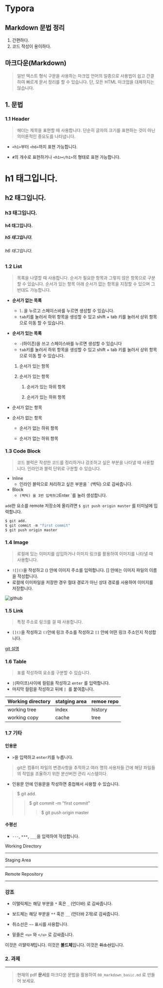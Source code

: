 # Typora

## Markdown 문법 정리

1. 간편하다.
2. 코드 작성이 용이하다.



## 마크다운(Markdown) 

> 일반 텍스트 형식 구문을 사용하는 마크업 언어의 일종으로 사용법이 쉽고 간결하여 빠르게 문서 정리를 할 수 있습니다. 단, 모든  HTML 마크업을 대체하지는 않습니다.



## 1. 문법

### 1.1 Header

> 헤더는 제목을 표현할 때 사용합니다. 단순히 글자의 크기를 표현하는 것이 아닌 의미론적인 중요도를 나타냅니다.

- `<h1>`부터 `<h6>`까지 표현 가능합니다.

- `#`의 개수로 표현하거나 `<h1></h1>`의 형태로 표현 가능합니다.

  

# h1 태그입니다.

## h2 태그입니다.

### h3 태그입니다.

#### h4 태그입니다.

##### h5 태그입니다.

###### h6 태그입니다.



### 1.2 List

> 목록을 나열할 때 사용합니다. 순서가 필요한 항목과 그렇지 않은 항목으로 구분할 수 있습니다. 순서가 있는 항목 아래 순서가 없는 항목을 지정할 수 있으며 그 반대도 가능합니다.

- **순서가 없는 목록**

  - `l.`을 누르고 스페이스바를 누르면 생성할 수 있습니다.
  - `tab`키를 눌러서 하위 항목을 생성할 수 있고 shift + tab 키를 눌러서 상위 항목으로 이동 할 수 있습니다.

- **순서가 있는 목록**

  - `-`(하이픈)을 쓰고 스페이스바를 누르면 생성할 수 있습니다
  - `tab`키를 눌러서 하위 항목을 생성할 수 있고 shift + tab 키를 눌러서 상위 항목으로 이동 할 수 있습니다.

  1. 순서가 있는 항목

  2. 순서가 있는 항목

     1. 순서가 있는 하위 항목

     2. 순서가 있는 하위 항목

        


- 순서가 없는 항목

- 순서가 없는 항목

  - 순서가 없는 하위 항목

  - 순서가 없는 하위 항목

    

### 1.3 Code Block

> 코드 블럭은 작성한 코드를 정리하거나 강조하고 싶은 부분을 나타낼 때 사용합니다. 인라인과 블럭 단위로 구분할 수 있습니다.

- Inline
  - 인라인 블럭으로 처리하고 싶은 부분을 ` (백틱) 으로 감싸줍니다.
- Block
  - ` (백틱) 을 3번 입력하고 `Enter `를 눌러 생성합니다.

`add`한 요소를 remote 저장소에 올리려면 `$ git push origin master` 를 터미널에 입력합니다.

``` python
$ git add.
$ git commit -m "first commit"
$ git push origin master
```



### 1.4 Image

> 로컬에 있는 이미지를 삽입하거나 이미지 링크를 활용하여 이미지를 나타낼 때 사용합니다.

- `![]()`을 작성하고 () 안에 이미지 주소를 입력합니다. [] 안에는 이미지 파일의 이름을 작성합니다.
- 로컬에 이미파일을 저장한 경우 절대 경로가 아닌 상대 경로를 사용하여 이미지를 저장합니다.

![github](https://miro.medium.com/max/1366/1*mtsk3fQ_BRemFidhkel3dA.png)

### 1.5 Link

>  특정 주소로 링크를 걸 때 사용합니다.

- `[]()`을 작성하고 `()`안에 링크 주소를 작성하고 `[]` 안에 어떤 링크 주소인지 작성합니다.

[git 설명](https://drive.google.com/file/d/1s582bLrDx_Utn29d-DC0oUYyJJo4YWTv/view)



### 1.6 Table

> 표를 작성하여 요소를 구분할 수 있습니다.

- `|`(파이프)사이에 컬럼을 작성하고 `enter` 를 입력합니다.
- 마지막 컬럼을 작성하고 뒤에 `| `를 붙여줍니다.



| Working directory | statging area | remoe repo |
| ----------------- | ------------- | ---------- |
| working tree      | index         | history    |
| working copy      | cache         | tree       |





### 1.7 기타

#### 인용문

- `>`을 입력하고 `enter`키를 누릅니다.

>git은 컴퓨터 파일의 변경사항을 추적하고 여러 명의 사용자들 간에 해당 파일들의 작업을 조율하기 위한 분산버전 관리 시스템이다.

- 인용문 안에 인용문을 작성하면 중첩해서 사용할 수 있습니다.

> $ git add.
>
> > $ git commit -m "first commit"
> >
> > > $ git push origin master



#### 수평선

- `---`, `***`, `___`을 입력하여 작성합니다.

Working Directory

---

Staging Area

***

Remote Repository

___



### 강조

- 이탤릭체는 해당 부분을 `*` 혹은 `_` (언더바) 로 감싸줍니다.

- 보드체는 해당 부분을 `**` 혹은 `__` (언더바 2개)로 감싸줍니다.

- 취소선은 `~~` 표시를 사용합니다.

- 밑줄은  `<u>`  와 `</u>` 로 감싸줍니다.

  

이것은 *이탤릭체*입니다.
이것은 **볼드체**입니다.
이것은 ~~취소선~~입니다.



### 2.  과제

___

> 현재의 pdf **문서**를 마크다운 문법을 활용하여 `00_markdown_basic.md` 로 만들어 보세요.


